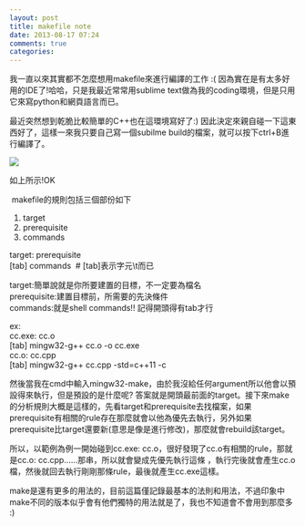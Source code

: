 ```yaml
---
layout: post
title: makefile note
date: 2013-08-17 07:24
comments: true
categories: 
---
```



我一直以來其實都不怎麼想用makefile來進行編譯的工作 :( 因為實在是有太多好用的IDE了!哈哈，只是我最近常常用sublime text做為我的coding環境，但是只用它來寫python和網頁語言而已。  
  
最近突然想到乾脆比較簡單的C++也在這環境寫好了:) 因此決定來親自碰一下這東西好了，這樣一來我只要自己寫一個subilme build的檔案，就可以按下ctrl+B進行編譯了。  
  

[![][1]][1]

  
如上所示!OK  
  
 makefile的規則包括三個部份如下  

1. target
2. prerequisite
3. commands

target: prerequisite  
[tab] commands  # [tab]表示字元\t而已  
  
target:簡單說就是你所要建置的目標，不一定要為檔名  
prerequisite:建置目標前，所需要的先決條件  
commands:就是shell commands!! 記得開頭得有tab才行  
  
ex:  
cc.exe: cc.o  
[tab] mingw32-g++ cc.o -o cc.exe    
cc.o: cc.cpp  
[tab] mingw32-g++ cc.cpp -std=c++11 -c   
  
然後當我在cmd中輸入mingw32-make，由於我沒給任何argument所以他會以預設得來執行，但是預設的是什麼呢? 答案就是開頭最前面的target。接下來make的分析規則大概是這樣的，先看target和prerequisite去找檔案，如果prerequisite有相關的rule存在那麼就會以他為優先去執行，另外如果prerequisite比target還要新(意思是像是進行修改)，那麼就會rebuild該target。  
  
所以，以範例為例一開始碰到cc.exe: cc.o，很好發現了cc.o有相關的rule，那就是cc.o: cc.cpp......那串，所以就會變成先優先執行這條 ，執行完後就會產生cc.o檔，然後就回去執行剛剛那條rule，最後就產生cc.exe這樣。  
  
make是還有更多的用法的，目前這篇僅記錄最基本的法則和用法，不過印象中make不同的版本似乎會有他們獨特的用法就是了，我也不知道會不會用到那麼多 :)  
  


[1]: http://i.imgur.com/1IO2lP3.png
